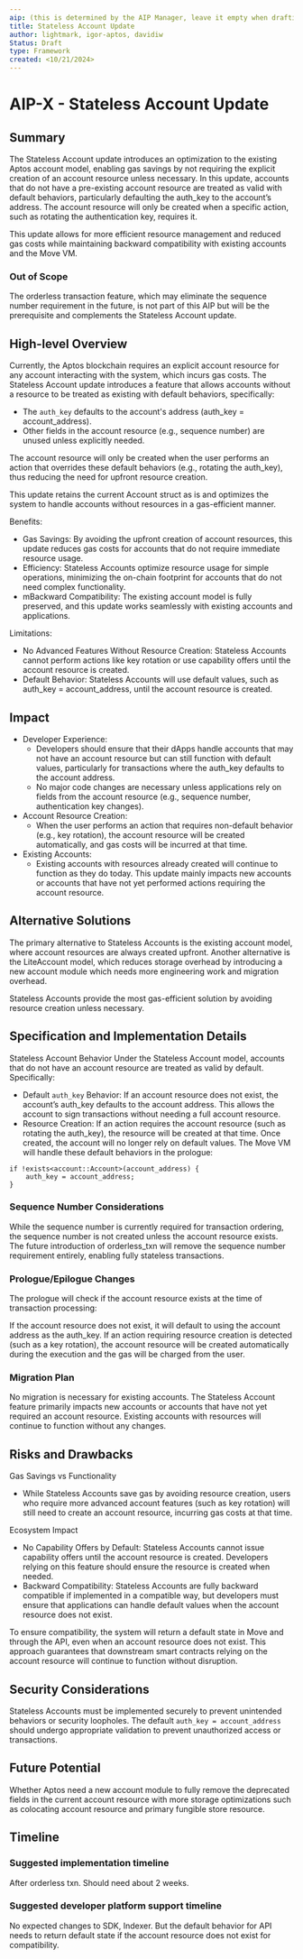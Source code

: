 ```yaml
---
aip: (this is determined by the AIP Manager, leave it empty when drafting)
title: Stateless Account Update
author: lightmark, igor-aptos, davidiw
Status: Draft
type: Framework
created: <10/21/2024>
---
```


# AIP-X - Stateless Account Update

## Summary
The Stateless Account update introduces an optimization to the existing Aptos account model, enabling gas savings by not requiring the explicit creation of an account resource unless necessary. In this update, accounts that do not have a pre-existing account resource are treated as valid with default behaviors, particularly defaulting the auth_key to the account’s address. The account resource will only be created when a specific action, such as rotating the authentication key, requires it.

This update allows for more efficient resource management and reduced gas costs while maintaining backward compatibility with existing accounts and the Move VM.

### Out of Scope
The orderless transaction feature, which may eliminate the sequence number requirement in the future, is not part of this AIP but will be the prerequisite and complements the Stateless Account update.

## High-level Overview
Currently, the Aptos blockchain requires an explicit account resource for any account interacting with the system, which incurs gas costs. The Stateless Account update introduces a feature that allows accounts without a resource to be treated as existing with default behaviors, specifically:
- The `auth_key` defaults to the account's address (auth_key = account_address).
- Other fields in the account resource (e.g., sequence number) are unused unless explicitly needed.

The account resource will only be created when the user performs an action that overrides these default behaviors (e.g., rotating the auth_key), thus reducing the need for upfront resource creation.

This update retains the current Account struct as is and optimizes the system to handle accounts without resources in a gas-efficient manner.

Benefits:
- Gas Savings: By avoiding the upfront creation of account resources, this update reduces gas costs for accounts that do not require immediate resource usage.
- Efficiency: Stateless Accounts optimize resource usage for simple operations, minimizing the on-chain footprint for accounts that do not need complex functionality.
- mBackward Compatibility: The existing account model is fully preserved, and this update works seamlessly with existing accounts and applications.


Limitations:
- No Advanced Features Without Resource Creation: Stateless Accounts cannot perform actions like key rotation or use capability offers until the account resource is created.
- Default Behavior: Stateless Accounts will use default values, such as auth_key = account_address, until the account resource is created.

## Impact 
- Developer Experience:
  - Developers should ensure that their dApps handle accounts that may not have an account resource but can still function with default values, particularly for transactions where the auth_key defaults to the account address.
  - No major code changes are necessary unless applications rely on fields from the account resource (e.g., sequence number, authentication key changes).
- Account Resource Creation:
  - When the user performs an action that requires non-default behavior (e.g., key rotation), the account resource will be created automatically, and gas costs will be incurred at that time.
- Existing Accounts:
  - Existing accounts with resources already created will continue to function as they do today. This update mainly impacts new accounts or accounts that have not yet performed actions requiring the account resource.
  

## Alternative Solutions
The primary alternative to Stateless Accounts is the existing account model, where account resources are always created upfront. Another alternative is the LiteAccount model, which reduces storage overhead by introducing a new account module which needs more engineering work and migration overhead.

Stateless Accounts provide the most gas-efficient solution by avoiding resource creation unless necessary.

## Specification and Implementation Details
Stateless Account Behavior
Under the Stateless Account model, accounts that do not have an account resource are treated as valid by default. Specifically:

- Default `auth_key` Behavior: If an account resource does not exist, the account’s auth_key defaults to the account address. This allows the account to sign transactions without needing a full account resource.
- Resource Creation: If an action requires the account resource (such as rotating the auth_key), the resource will be created at that time. Once created, the account will no longer rely on default values.
The Move VM will handle these default behaviors in the prologue:

```move
if !exists<account::Account>(account_address) {
    auth_key = account_address;
}
```

### Sequence Number Considerations
While the sequence number is currently required for transaction ordering, the sequence number is not created unless the account resource exists. The future introduction of orderless_txn will remove the sequence number requirement entirely, enabling fully stateless transactions.

### Prologue/Epilogue Changes
The prologue will check if the account resource exists at the time of transaction processing:

If the account resource does not exist, it will default to using the account address as the auth_key.
If an action requiring resource creation is detected (such as a key rotation), the account resource will be created automatically during the execution and the gas will be charged from the user.

### Migration Plan
No migration is necessary for existing accounts. The Stateless Account feature primarily impacts new accounts or accounts that have not yet required an account resource. Existing accounts with resources will continue to function without any changes.

## Risks and Drawbacks

Gas Savings vs Functionality
- While Stateless Accounts save gas by avoiding resource creation, users who require more advanced account features (such as key rotation) will still need to create an account resource, incurring gas costs at that time.

Ecosystem Impact
- No Capability Offers by Default: Stateless Accounts cannot issue capability offers until the account resource is created. Developers relying on this feature should ensure the resource is created when needed.
- Backward Compatibility: Stateless Accounts are fully backward compatible if implemented in a compatible way, but developers must ensure that applications can handle default values when the account resource does not exist.

To ensure compatibility, the system will return a default state in Move and through the API, even when an account resource does not exist. This approach guarantees that downstream smart contracts relying on the account resource will continue to function without disruption.

## Security Considerations
Stateless Accounts must be implemented securely to prevent unintended behaviors or security loopholes. The default `auth_key = account_address` should undergo appropriate validation to prevent unauthorized access or transactions.

## Future Potential
Whether Aptos need a new account module to fully remove the deprecated fields in the current account resource with more storage optimizations such as colocating account resource and primary fungible store resource.

## Timeline

### Suggested implementation timeline
After orderless txn. Should need about 2 weeks.

### Suggested developer platform support timeline
No expected changes to SDK, Indexer. But the default behavior for API needs to return default state if the account resource does not exist for compatibility.
